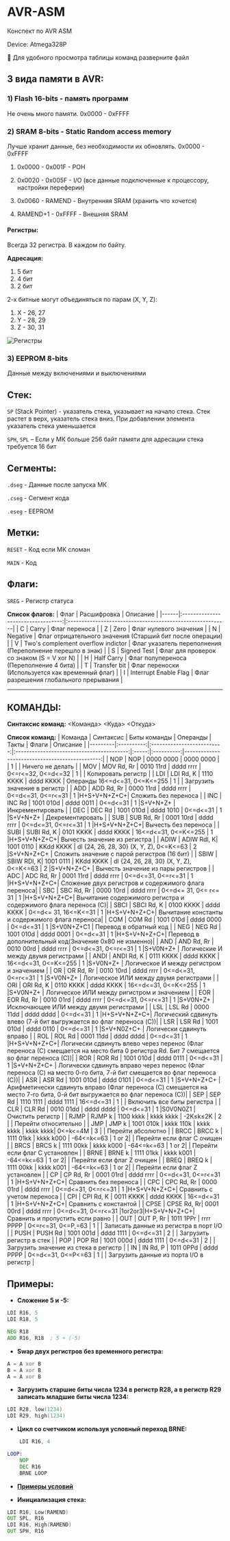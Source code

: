 # AVR-ASM
Конспект по AVR ASM

Device:
Atmega328P

:black_square_button: Для удобного просмотра таблицы команд разверните файл

## 3 вида памяти в AVR:
### 1) Flash 16-bits - память программ

Не очень много памяти.
0x0000 - 0xFFFF

### 2) SRAM 8-bits   - Static Random access memory

Лучше хранит данные, без необходимости их обновлять.
0x0000 - 0xFFFF

1) 0x0000 - 0x001F - POH

2) 0x0020 - 0x005F - I/O (все данные подключенные к процессору, настройки переферии)

3) 0x0060 - RAMEND - Внутренняя SRAM (хранить что хочется)

4) RAMEND+1 - 0xFFFF - Внешняя SRAM

#### Регистры:
Всегда 32 регистра. В каждом по байту.

**Адресация:**

1) 5 бит
2) 4 бит
3) 2 бит 

2-х битные могут объединяться по парам (X, Y, Z):
1) X - 26, 27
2) Y - 28, 29
3) Z - 30, 31

![Регистры](https://raw.githubusercontent.com/TomasGlgg/AVR-ASM/main/AVR-registers.PNG)


### 3) EEPROM 8-bits 
Данные между включениями и выключениями

## Стек:

```SP``` (Stack Pointer) - указатель стека, указывает на начало стека. Стек растет в верх, указатель стека вниз. При добавлении элемента указатель стека уменьшается

```SPH```, ```SPL``` – Если у МК больше 256 байт памяти для адресации стека требуется 16 бит

## Сегменты:
```.dseg``` - Данные после запуска МК


```.cseg``` - Сегмент кода


```.eseg``` - EEPROM


## Метки:
```RESET``` - Код если МК сломан

```MAIN``` - Код

## Флаги:
```SREG``` - Регистр статуса

**Список флагов:**
| Флаг | Расшифровка                        | Описание                                                  |
|------|:----------------------------------:|:----------------------------------------------------------|
| C    | Carry                              | Флаг переноса                                             |
| Z    | Zero                               | Флаг нулевого значения                                    |
| N    | Negative                           | Флаг отрицательного значения (Старший бит после операции) |
| V    | Two's complement overflow indictor | Флаг указатель переполнения (Переполнение перешло в знак) |
| S    | Signed Test                        | Флаг для проверок со знаком (S = V xor N)                 |
| H    | Half Carry                         | Флаг полупереноса (Переполнение 4 бита)                   |
| T    | Transfer bit                       | Флаг переноски (Используется как временный флаг)          |
| I    | Interrupt Enable Flag              | Флаг разрешения глобального прерывания                    |

----
## КОМАНДЫ:

**Синтаксис команд:**
<Команда> <Куда> <Откуда>

**Список команд:**
| Команда | Синтаксис  | Биты команды               | Операнды                                  | Такты | Флаги      | Описание                                       |
|---------|:----------:|:--------------------------:|:-----------------------------------------:|:-----:|:----------:|-----------------------------------------------:|
| NOP     | NOP        | 0000 0000 &#124; 0000 0000 |                                           | 1     |            | Ничего не делать                               |
| MOV     | MOV Rd, Rr | 0010 11rd &#124; dddd rrrr | 0<=r<=32, 0<=d<=32                        | 1     |            | Копировать регистр                             |
| LDI     | LDI Rd, K  | 1110 KKKK &#124; dddd KKKK | Операнды 16<=d<=31, 0<=K<=255             | 1     |            | Загрузить значение в регистр                   |
| ADD     | ADD Rd, Rr | 0000 11rd &#124; dddd rrrr | 0<=d<=31, 0<=r<=31                        | 1     |H+S+V+N+Z+C+| Сложить без переноса                           |
| INC     | INC Rd     | 1001 010d &#124; dddd 0011 | 0<=d<=31                                  | 1     |S+V+N+Z+    | Инкрементировать                               |
| DEC     | DEC Rd     | 1001 010d &#124; dddd 1010 | 0<=d<=31                                  | 1     |S+V+N+Z+    | Декрементировать                               |
| SUB     | SUB Rd, Rr | 0001 10rd &#124; dddd rrrr | 0<=d<=31, 0<=r<=31                        | 1     |H+S+V+N+Z+C+| Вычесть без переноса                           |
| SUBI    | SUBI Rd, K | 0101 KKKK &#124; dddd KKKK | 16<=d<=31, 0<=K<=255                      | 1     |H+S+V+N+Z+C+| Вычесть значение из регистра                   |
| ADIW    | ADIW Rdl, K| 1001 0110 &#124; KKdd KKKK | dl {24, 26, 28, 30} (X, Y, Z), 0<=K<=63   | 2     |S+V+N+Z+C+  | Сложить значение с парой регистров (16 бит)    |
| SBIW    | SBIW RDl, K| 1001 0111 &#124; KKdd KKKK | dl {24, 26, 28, 30} (X, Y, Z), 0<=K<=63   | 2     |S+V+N+Z+C+  | Вычесть значение из пары регистров             |
| ADC     | ADC Rd, Rr | 0001 11rd &#124; dddd rrrr | 0<=d<=31, 0<=r<=31                        | 1     |H+S+V+N+Z+C+| Сложение двух регистров и содержимого флага переноса|
| SBC     | SBC Rd, Rr | 0000 10rd &#124; dddd rrrr | 0<=d<= 31, 0<= r<= 31                     | 1     |H+S+V+N+Z+C+| Вычитание содержимого регистра и содержимого флага переноса (С)|
| SBCI    | SBCI Rd, K | 0100 KKKK &#124; dddd KKKK | 0<=d<= 31, 16<=K<=31                      | 1     |H+S+V+N+Z+C+| Вычитание константы и содержимого флага переноса|
| СOM     | COM Rd     | 1001 010d &#124; dddd 0000 | 0<=d<=31                                  | 1     |S+V0N+Z+C1  | Перевод в обратный код                         |
| NEG     | NEG Rd     | 1001 010d &#124; dddd 0001 | 0<=d<=31                                  | 1     |H+S+V+N+Z+C+| Перевод в дополнительный код(Значение 0x80 не изменно)|
| AND     | AND Rd, Rr | 0010 00rd &#124; dddd rrrr | 0<=d<=31, 0<=r<=31                        | 1     |S+V0N+Z+    | Логические И между двумя регистрами            |
| ANDI    | ANDI Rd, K | 0111 KKKK &#124; dddd KKKK | 16<=d<=31, 0<=K<=255                      | 1     |S+V0N+Z+    | Логическое И между регистром и значением       |
| OR      | OR Rd, Rr  | 0010 10rd &#124; dddd rrrr | 0<=d<=31, 0<=r<=31                        | 1     |S+V0N+Z+    | Логическое ИЛИ между двумя регистрами          |
| ORI     | ORI Rd, K  | 0110 KKKK &#124; dddd KKKK | 16<=d<=31, 0<=K<=255                      | 1     |S+V0N+Z+    | Логическое ИЛИ между ригистром и значением     |
| EOR     | EOR Rd, Rr | 0010 01rd &#124; dddd rrrr | 0<=d<=31, 0<=r<=31                        | 1     |S+V0N+Z+    | Исключающее ИЛИ между двумя регистрами         |
| LSL     | LSL Rd     | 0000 11dd &#124; dddd dddd | 0<=d<=31                                  | 1     |H+S+V+N+Z+C+| Логический сдвинуть влево (7-й бит выгружается во флаг переноса (C))|
| LSR     | LSR Rd     | 1001 010d &#124; dddd 0110 | 0<=d<=31                                  | 1     |S+V+N0Z+C+  | Логически сдвинуть вправо                      |
| ROL     | ROL Rd     | 0001 11dd &#124; dddd dddd | 0<=d<=31                                  | 1     |H+S+V+N+Z+C+| Логически сдвинуть влево через перенос (Флаг переноса (С) смещается на место бита 0 регистра Rd. Бит 7 смещается во флаг переноса (С))|
| ROR     | ROR Rd     | 1001 010d &#124; dddd 0111 | 0<=d<=31                                  | 1     |S+V+N+Z+C+  | Логически сдвинуть вправо через перенос (Флаг переноса (С) на место 0-го бита, 7-й бит смещается во флаг переноса (С))|
| ASR     | ASR Rd     | 1001 010d &#124; dddd 0101 | 0<=d<=31                                  | 1     |S+V+N+Z+C+  | Арифметически сдвинуть вправо (Флаг переноса (С) смещается на место 7-го бита, 0-й бит выгружается во флаг переноса (С))|
| SEP     | SEP Rd     | 1110 1111 &#124; dddd 1111 | 16<=d<=31                                 | 1     |            | Включить все биты регистра                     |
| CLR     | CLR Rd     | 0010 01dd &#124; dddd dddd | 0<=d<=31                                  | 1     |S0V0N0Z1    | Очистить регистр                               |
| RJMP    | RJMP k     | 1100 kkkk &#124; kkkk kkkk | -2K≤k≤2K                                  | 2     |            | Перейти относительно                           |
| JMP     | JMP k      | 1001 010k &#124; kkkk 110k &#124; kkkk kkkk &#124; kkkk kkkk| 0<=k<=4M | 3     |            | Перейти абсолютно                              |
| BRCC    | BRCC k     | 1111 01kk &#124; kkkk k000 | -64<=k<=63                                | 1 or 2|            | Перейти если флаг С очищен                     |
| BRCS    | BRCS k     | 1111 00kk &#124; kkkk k000 | -64<=k<=63                                | 1 or 2|            | Перейти если флаг С установлен                 |
| BRNE    | BRNE k     | 1111 01kk &#124; kkkk k001 | -64<=k<=63                                | 1 or 2|            | Перейти если флаг Z очищен                     |
| BREQ    | BREQ k     | 1111 00kk &#124; kkkk k001 | -64<=k<=63                                | 1 or 2|            | Перейти если флаг Z установлен                 |
| CP      | CP Rd, Rr  | 0001 01rd &#124; dddd rrrr | 0<=d<=31, 0<=r<=31                        | 1     |H+S+V+N+Z+C+| Сравнить без переноса                          |
| CPC     | CPC Rd, Rr | 0000 01rd &#124; dddd rrrr | 0<=d<=31, 0<=r<=31                        | 1     |H+S+V+N+Z+C+| Сравнить с учетом переноса                     |
| CPI     | CPI Rd, K  | 0011 KKKK &#124; dddd KKKK | 16<=d<=31                                 | 1     |H+S+V+N+Z+C+| Сравнить с константой                          |
| CPSE    | CPSE Rd, Rr| 0001 00rd &#124; dddd rrrr | 0<=d<=31, 0<=r<=31                        |1or2or3|H+S+V+N+Z+C+| Сравнить и пропустить если равно               |
| OUT     | OUT P, Rr  | 1011 1PPr &#124; rrrr PPPP | 0<=r<=31, 0<=P,=63                        | 1     |            | Записать данные из регистра в порт I/O         |
| PUSH    | PUSH Rd    | 1001 001d &#124; dddd 1111 | 0<=d<=31                                  | 2     |            | Загрузить регистр в стек                       |
| POP     | POP Rd     | 1001 000d &#124; dddd 1111 | 0<=d<=31                                  | 2     |            | Загрузить значение из стека в регистр          |
| IN      | IN Rd, P   | 1011 0PPd &#124; dddd PPPP | 0<=d<=31, 0<=P<=63                        | 1     |            | Загрузить данные из порта I/O в регистр        |


## Примеры:

* **Сложение 5 и -5:**
```asm
LDI R16, 5
LDI R18, 5

NEG R18
ADD R16, R18  ; 5 + (-5)
```

* **Swap двух регистров без временного регистра:**
```asm
A = A xor B
B = A xor B
A = A xor B
```

* **Загрузить старшие биты числа 1234 в регистр R28, а в регистр R29 записать младшие биты числа 1234:**
```asm
LDI R28, low(1234) 
LDI R29, high(1234) 
```

* **Цикл со счетчиком используя условный переход BRNE:**
```asm
    LDI R16, 4

LOOP:
    NOP
    DEC R16
    BRNE LOOP
```

* **[Примеры условий](https://github.com/TomasGlgg/AVR-ASM/blob/main/if.md)**

* **Инициализация стека:**
```asm
LDI R16, Low(RAMEND)
OUT SPL, R16
LDI R16, High(RAMEND)
OUT SPH, R16
```
